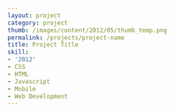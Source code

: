 ```yaml
---
layout: project
category: project
thumb: /images/content/2012/05/thumb_temp.png
permalink: /projects/project-name
title: Project Title
skill:
- '2012'
- CSS
- HTML
- Javascript
- Mobile
- Web Development
---
```

